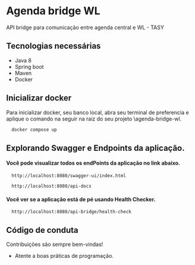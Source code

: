 
# Agenda bridge WL

API bridge para comunicação entre agenda central e WL - TASY


## Tecnologias necessárias

- Java 8
- Spring boot
- Maven
- Docker





## Inicializar docker

Para inicializar docker, seu banco local, abra seu terminal de preferencia e aplique o comando na seguir na raiz do seu projeto \agenda-bridge-wl.

```bash
  docker compose up
```


## Explorando Swagger e Endpoints da aplicação.

#### Você pode visualizar todos os endPoints da aplicação no link abaixo.

```http
  http://localhost:8080/swagger-ui/index.html
```

```http
  http://localhost:8080/api-docs
```

#### Você ver se a aplicação está de pé usando Health Checker.

```http
  http://localhost:8080/api-bridge/health-check
```











## Código de conduta

Contribuições são sempre bem-vindas!

- Atente a boas práticas de programação.


